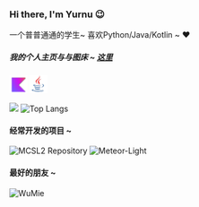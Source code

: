 ### Hi there, I'm Yurnu :wink:
一个普普通通的学生~ 喜欢Python/Java/Kotlin ~ :heart:   
##### 我的个人主页与与图床 ~  [这里](https://github.com/ImWuMie/ImWuMie/blob/main/images)
![](https://github.com/ImWuMie/ImWuMie/blob/main/images/kotlin.png)
![](https://github.com/ImWuMie/ImWuMie/blob/main/images/java.png)

![](https://github-readme-stats.vercel.app/api?username=ImWuMie&show_icons=true&theme=transparent&include_all_commits=true&count_private=true) 
![Top Langs](https://github-readme-stats.vercel.app/api/top-langs/?username=ImWuMie&layout=compact&theme=tokyonight)    
#### 经常开发的项目 ~
![MCSL2 Repository](https://github-readme-stats.vercel.app/api/pin/?username=MCSLTeam&repo=MCSL2)
![Meteor-Light](https://github-readme-stats.vercel.app/api/pin/?username=ImWuMie&repo=Meteor-Light)
#### 最好的朋友 ~
![WuMie](https://github-readme-stats.vercel.app/api?username=ImWuMie)
